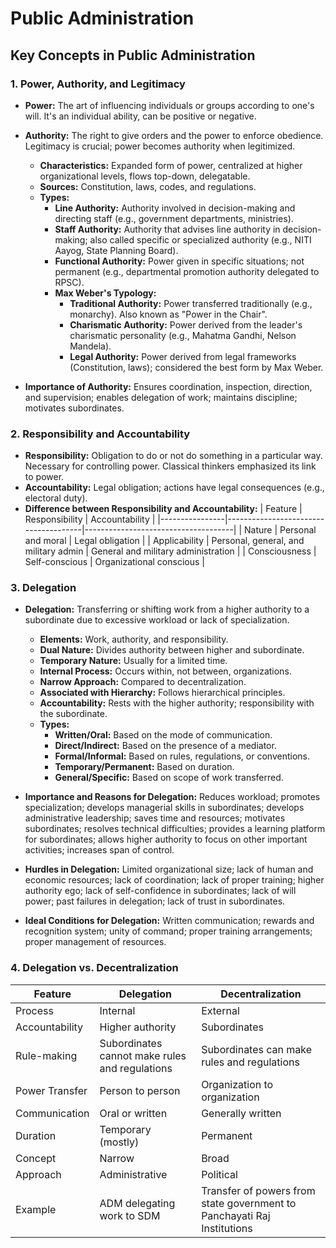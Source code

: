 # Public Administration

## Key Concepts in Public Administration

### 1. Power, Authority, and Legitimacy

* **Power:** The art of influencing individuals or groups according to one's will. It's an individual ability, can be positive or negative.
* **Authority:** The right to give orders and the power to enforce obedience.  Legitimacy is crucial; power becomes authority when legitimized.
    * **Characteristics:** Expanded form of power, centralized at higher organizational levels, flows top-down, delegatable.
    * **Sources:** Constitution, laws, codes, and regulations.
    * **Types:**
        * **Line Authority:**  Authority involved in decision-making and directing staff (e.g., government departments, ministries).
        * **Staff Authority:** Authority that advises line authority in decision-making; also called specific or specialized authority (e.g., NITI Aayog, State Planning Board).
        * **Functional Authority:** Power given in specific situations; not permanent (e.g., departmental promotion authority delegated to RPSC).
        * **Max Weber's Typology:**
            * **Traditional Authority:** Power transferred traditionally (e.g., monarchy). Also known as "Power in the Chair".
            * **Charismatic Authority:** Power derived from the leader's charismatic personality (e.g., Mahatma Gandhi, Nelson Mandela).
            * **Legal Authority:** Power derived from legal frameworks (Constitution, laws); considered the best form by Max Weber.

* **Importance of Authority:** Ensures coordination, inspection, direction, and supervision; enables delegation of work; maintains discipline; motivates subordinates.


### 2. Responsibility and Accountability

* **Responsibility:** Obligation to do or not do something in a particular way. Necessary for controlling power. Classical thinkers emphasized its link to power.
* **Accountability:** Legal obligation; actions have legal consequences (e.g., electoral duty).
* **Difference between Responsibility and Accountability:**
    | Feature        | Responsibility                      | Accountability                        |
    |----------------|--------------------------------------|-------------------------------------|
    | Nature         | Personal and moral                  | Legal obligation                     |
    | Applicability  | Personal, general, and military admin | General and military administration |
    | Consciousness | Self-conscious                      | Organizational conscious               |

### 3. Delegation

* **Delegation:** Transferring or shifting work from a higher authority to a subordinate due to excessive workload or lack of specialization.
    * **Elements:** Work, authority, and responsibility.
    * **Dual Nature:** Divides authority between higher and subordinate.
    * **Temporary Nature:** Usually for a limited time.
    * **Internal Process:** Occurs within, not between, organizations.
    * **Narrow Approach:** Compared to decentralization.
    * **Associated with Hierarchy:** Follows hierarchical principles.
    * **Accountability:** Rests with the higher authority; responsibility with the subordinate.
    * **Types:**
        * **Written/Oral:** Based on the mode of communication.
        * **Direct/Indirect:** Based on the presence of a mediator.
        * **Formal/Informal:** Based on rules, regulations, or conventions.
        * **Temporary/Permanent:** Based on duration.
        * **General/Specific:** Based on scope of work transferred.


* **Importance and Reasons for Delegation:** Reduces workload; promotes specialization; develops managerial skills in subordinates; develops administrative leadership; saves time and resources; motivates subordinates; resolves technical difficulties; provides a learning platform for subordinates; allows higher authority to focus on other important activities; increases span of control.

* **Hurdles in Delegation:** Limited organizational size; lack of human and economic resources; lack of coordination; lack of proper training; higher authority ego; lack of self-confidence in subordinates; lack of will power; past failures in delegation; lack of trust in subordinates.

* **Ideal Conditions for Delegation:** Written communication; rewards and recognition system; unity of command; proper training arrangements; proper management of resources.

### 4. Delegation vs. Decentralization

| Feature             | Delegation                               | Decentralization                         |
|----------------------|-------------------------------------------|------------------------------------------|
| Process             | Internal                                  | External                                 |
| Accountability       | Higher authority                           | Subordinates                              |
| Rule-making         | Subordinates cannot make rules and regulations | Subordinates can make rules and regulations |
| Power Transfer      | Person to person                          | Organization to organization             |
| Communication       | Oral or written                           | Generally written                         |
| Duration            | Temporary (mostly)                        | Permanent                                |
| Concept             | Narrow                                    | Broad                                     |
| Approach            | Administrative                             | Political                                  |
| Example             | ADM delegating work to SDM                 | Transfer of powers from state government to Panchayati Raj Institutions |


